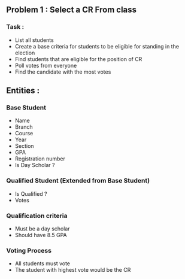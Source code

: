 ## Problem 1 : Select a CR From class
### Task :
- List all students
- Create a base criteria for students to be eligible for standing in the election
- Find students that are eligible for the position of CR
- Poll votes from everyone
- Find the candidate with the most votes

## Entities :
### Base Student
- Name
- Branch
- Course
- Year
- Section
- GPA
- Registration number
- Is Day Scholar ?

### Qualified Student (Extended from Base Student)
- Is Qualified ?
- Votes

### Qualification criteria
- Must be a day scholar
- Should have 8.5 GPA

### Voting Process
- All students must vote
- The student with highest vote would be the CR
